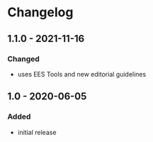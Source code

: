 # Changelog

## 1.1.0 - 2021-11-16

### Changed

- uses EES Tools and new editorial guidelines


## 1.0 - 2020-06-05

### Added

- initial release
